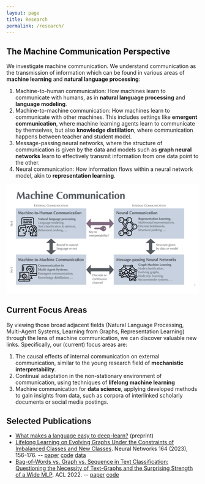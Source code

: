 ```yaml
---
layout: page
title: Research
permalink: /research/
---
```


## The Machine Communication Perspective

We investigate machine communication. We understand communication as the transmission of information which can be found in various areas of **machine learning** and **natural language processing**:

1. Machine-to-human communication: How machines learn to communicate with humans, as in **natural language processing** and **language modeling**.
2. Machine-to-machine communication: How machines learn to communicate with other machines. This includes settings like **emergent communication**, where machine learning agents learn to communicate by themselves, but also **knowledge distillation**, where communication happens between teacher and student model.
3. Message-passing neural networks, where the structure of communication is given by the data and models such as **graph neural networks** learn to effectively transmit information from one data point to the other. 
4. Neural communication: How information flows within a neural network model, akin to **representation learning**.

![Machine Communication Overview](/assets/images/MachComm-overview.png)


## Current Focus Areas

By viewing those broad adjacent fields (Natural Language Processing, Multi-Agent Systems, Learning from Graphs, Representation Learning) through the lens of machine communication, we can discover valuable new links. Specifically, our (current) focus areas are:

1. The causal effects of internal communication on external communication, similar to the young research field of **mechanistic interpretability**.
2. Continual adaptation in the non-stationary environment of communication, using techniques of **lifelong machine learning**
3. Machine communication for **data science**, applying developed methods to gain insights from data, such as corpora of interlinked scholarly documents or social media postings.


## Selected Publications

- [What makes a language easy to deep-learn?](https://arxiv.org/abs/2302.12239) (preprint)
- [Lifelong Learning on Evolving Graphs Under the Constraints of Imbalanced Classes and New Classes](
https://doi.org/10.1016/j.neunet.2023.04.022). Neural Networks 164 (2023), 156-176. -- [paper](https://pure.mpg.de/rest/items/item_3368482_4/component/file_3510107/content) [code](https://github.com/lgalke/lifelong-learning) [data](https://doi.org/10.5281/zenodo.3764770)
- [Bag-of-Words vs. Graph vs. Sequence in Text Classification: Questioning the Necessity of Text-Graphs and the Surprising Strength of a Wide MLP](https://aclanthology.org/2022.acl-long.279). ACL 2022. -- [paper](https://aclanthology.org/2022.acl-long.279) [code](https://github.com/lgalke/text-clf-baselines)
